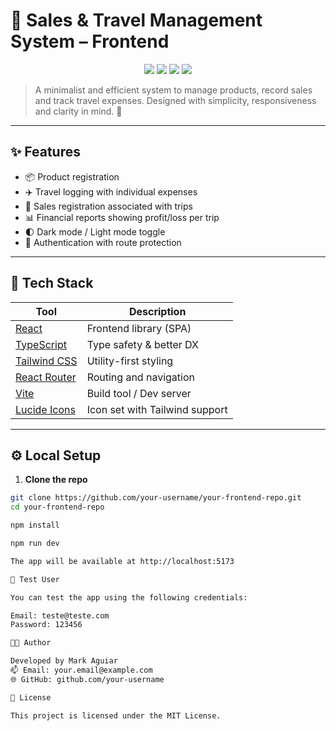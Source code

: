 # 🌼 Sales & Travel Management System – Frontend

<p align="center">
  <img src="https://img.shields.io/badge/React-20232A?style=for-the-badge&logo=react&logoColor=61DAFB" />
  <img src="https://img.shields.io/badge/TypeScript-3178c6?style=for-the-badge&logo=typescript&logoColor=white" />
  <img src="https://img.shields.io/badge/Tailwind_CSS-06B6D4?style=for-the-badge&logo=tailwind-css&logoColor=white" />
  <img src="https://img.shields.io/badge/Vite-646CFF?style=for-the-badge&logo=vite&logoColor=white" />
</p>

> A minimalist and efficient system to manage products, record sales and track travel expenses. Designed with simplicity, responsiveness and clarity in mind. 🌱

---

## ✨ Features

- 📦 Product registration  
- ✈️ Travel logging with individual expenses  
- 🛒 Sales registration associated with trips  
- 📊 Financial reports showing profit/loss per trip  
- 🌓 Dark mode / Light mode toggle  
- 🔐 Authentication with route protection  

---

## 🔧 Tech Stack

| Tool              | Description                    |
|-------------------|--------------------------------|
| [React](https://reactjs.org/)          | Frontend library (SPA) |
| [TypeScript](https://www.typescriptlang.org/)    | Type safety & better DX |
| [Tailwind CSS](https://tailwindcss.com/)        | Utility-first styling |
| [React Router](https://reactrouter.com/)       | Routing and navigation |
| [Vite](https://vitejs.dev/)               | Build tool / Dev server |
| [Lucide Icons](https://lucide.dev/)         | Icon set with Tailwind support |

---

## ⚙️ Local Setup

1. **Clone the repo**

```bash
git clone https://github.com/your-username/your-frontend-repo.git
cd your-frontend-repo

npm install

npm run dev

The app will be available at http://localhost:5173

🧪 Test User

You can test the app using the following credentials:

Email: teste@teste.com
Password: 123456

🧑‍💻 Author

Developed by Mark Aguiar
📫 Email: your.email@example.com
🌐 GitHub: github.com/your-username

📝 License

This project is licensed under the MIT License.